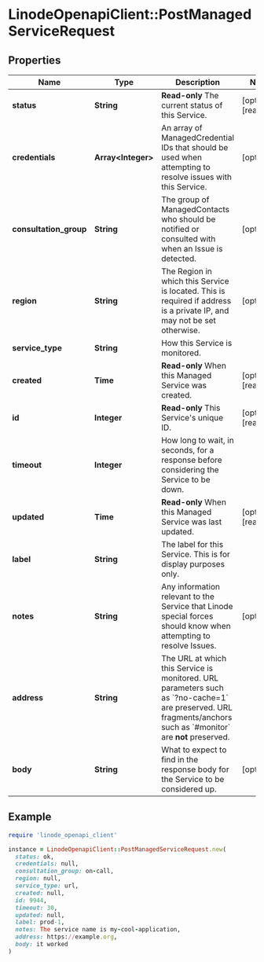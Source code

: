 # LinodeOpenapiClient::PostManagedServiceRequest

## Properties

| Name | Type | Description | Notes |
| ---- | ---- | ----------- | ----- |
| **status** | **String** | __Read-only__ The current status of this Service. | [optional][readonly] |
| **credentials** | **Array&lt;Integer&gt;** | An array of ManagedCredential IDs that should be used when attempting to resolve issues with this Service. | [optional] |
| **consultation_group** | **String** | The group of ManagedContacts who should be notified or consulted with when an Issue is detected. | [optional] |
| **region** | **String** | The Region in which this Service is located. This is required if address is a private IP, and may not be set otherwise. | [optional] |
| **service_type** | **String** | How this Service is monitored. |  |
| **created** | **Time** | __Read-only__ When this Managed Service was created. | [optional][readonly] |
| **id** | **Integer** | __Read-only__ This Service&#39;s unique ID. | [optional][readonly] |
| **timeout** | **Integer** | How long to wait, in seconds, for a response before considering the Service to be down. |  |
| **updated** | **Time** | __Read-only__ When this Managed Service was last updated. | [optional][readonly] |
| **label** | **String** | The label for this Service. This is for display purposes only. |  |
| **notes** | **String** | Any information relevant to the Service that Linode special forces should know when attempting to resolve Issues. | [optional] |
| **address** | **String** | The URL at which this Service is monitored. URL parameters such as &#x60;?no-cache&#x3D;1&#x60; are preserved. URL fragments/anchors such as &#x60;#monitor&#x60; are __not__ preserved. |  |
| **body** | **String** | What to expect to find in the response body for the Service to be considered up. | [optional] |

## Example

```ruby
require 'linode_openapi_client'

instance = LinodeOpenapiClient::PostManagedServiceRequest.new(
  status: ok,
  credentials: null,
  consultation_group: on-call,
  region: null,
  service_type: url,
  created: null,
  id: 9944,
  timeout: 30,
  updated: null,
  label: prod-1,
  notes: The service name is my-cool-application,
  address: https://example.org,
  body: it worked
)
```

